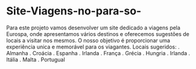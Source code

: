 # Site-Viagens-no-para-so-

 Para este projeto vamos desenvolver um site dedicado a viagens pela Eurospa, onde apresentamos vários destinos e oferecemos sugestões de locais a visitar nos mesmos. O nosso objetivo é proporcionar uma experiência unica e memorável para os viagantes.
 Locais sugeridos: 
 . Almanha
 . Croácia
 . Espanha
 . Irlanda 
 . França
 . Grécia
 . Hungria
 . Irlanda 
 . Itália 
 . Malta 
 . Portugual
